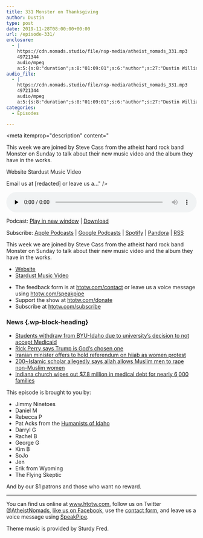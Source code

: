 ```yaml
---
title: 331 Monster on Thanksgiving
author: Dustin
type: post
date: 2019-11-28T08:00:00+00:00
url: /episode-331/
enclosure:
  - |
    https://cdn.nomads.studio/file/nsp-media/atheist_nomads_331.mp3
    49721344
    audio/mpeg
    a:5:{s:8:"duration";s:8:"01:09:01";s:6:"author";s:27:"Dustin Williams, Steve Cass";s:8:"explicit";s:1:"1";s:13:"episode_title";s:23:"Monster on Thanksgiving";s:10:"episode_no";s:3:"331";}
audio_file:
  - |
    https://cdn.nomads.studio/file/nsp-media/atheist_nomads_331.mp3
    49721344
    audio/mpeg
    a:5:{s:8:"duration";s:8:"01:09:01";s:6:"author";s:27:"Dustin Williams, Steve Cass";s:8:"explicit";s:1:"1";s:13:"episode_title";s:23:"Monster on Thanksgiving";s:10:"episode_no";s:3:"331";}
categories:
  - Episodes

---
```

<div itemscope itemtype="http://schema.org/AudioObject">
  <meta itemprop="name" content="331 Monster on Thanksgiving" />
  
  <meta itemprop="uploadDate" content="2019-11-28T01:00:00-07:00" />
  
  <meta itemprop="encodingFormat" content="audio/mpeg" />
  
  <meta itemprop="duration" content="PT1H09M01S" />
  
  <meta itemprop="description" content="


This week we are joined by Steve Cass from the atheist hard rock band Monster on Sunday to talk about their new music video and the album they have in the works.




Website
Stardust Music Video









Email us at [redacted] or leave us a..." />
  
  <meta itemprop="contentUrl" content="https://dts.podtrac.com/redirect.mp3/cdn.nomads.studio/file/nsp-media/atheist_nomads_331.mp3" />
  
  <meta itemprop="contentSize" content="47.4" />
  
  <div class="powerpress_player" id="powerpress_player_8594">
    <audio class="wp-audio-shortcode" id="audio-4124-338" preload="none" style="width: 100%;" controls="controls"><source type="audio/mpeg" src="https://dts.podtrac.com/redirect.mp3/cdn.nomads.studio/file/nsp-media/atheist_nomads_331.mp3?_=338" /><a href="https://dts.podtrac.com/redirect.mp3/cdn.nomads.studio/file/nsp-media/atheist_nomads_331.mp3">https://dts.podtrac.com/redirect.mp3/cdn.nomads.studio/file/nsp-media/atheist_nomads_331.mp3</a></audio>
  </div>
</div>

<p class="powerpress_links powerpress_links_mp3">
  Podcast: <a href="https://dts.podtrac.com/redirect.mp3/cdn.nomads.studio/file/nsp-media/atheist_nomads_331.mp3" class="powerpress_link_pinw" target="_blank" title="Play in new window" onclick="return powerpress_pinw('https://htotw.com/?powerpress_pinw=4124-podcast');" rel="nofollow">Play in new window</a> | <a href="https://dts.podtrac.com/redirect.mp3/cdn.nomads.studio/file/nsp-media/atheist_nomads_331.mp3" class="powerpress_link_d" title="Download" rel="nofollow" download="atheist_nomads_331.mp3">Download</a>
</p>

<p class="powerpress_links powerpress_subscribe_links">
  Subscribe: <a href="https://podcasts.apple.com/us/podcast/humanists-take-on-the-world/id530050098?mt=2&ls=1" class="powerpress_link_subscribe powerpress_link_subscribe_itunes" target="_blank" title="Subscribe on Apple Podcasts" rel="nofollow">Apple Podcasts</a> | <a href="https://www.google.com/podcasts?feed=aHR0cDovL2F0aGVpc3Rub21hZHMubGlic3luLmNvbS9yc3M%3D" class="powerpress_link_subscribe powerpress_link_subscribe_googleplay" target="_blank" title="Subscribe on Google Podcasts" rel="nofollow">Google Podcasts</a> | <a href="https://open.spotify.com/show/3LzK2xZGike6Tc1GEMtMbr?si=LieN9SNuTpq96smuaUsH8A" class="powerpress_link_subscribe powerpress_link_subscribe_spotify" target="_blank" title="Subscribe on Spotify" rel="nofollow">Spotify</a> | <a href="https://www.pandora.com/podcast/atheist-nomads/PC:10122?corr=62071012&part=ug" class="powerpress_link_subscribe powerpress_link_subscribe_pandora" target="_blank" title="Subscribe on Pandora" rel="nofollow">Pandora</a> | <a href="https://htotw.com/feed/podcast/" class="powerpress_link_subscribe powerpress_link_subscribe_rss" target="_blank" title="Subscribe via RSS" rel="nofollow">RSS</a>
</p>

This week we are joined by Steve Cass from the atheist hard rock band Monster on Sunday to talk about their new music video and the album they have in the works.

  * [Website][1]
  * [Stardust Music Video][2]

<!--more-->

  * The feedback form is at [htotw.com/contact](https://htotw.com/contact) or leave us a voice message using <a href="https://htotw.com/speakpipe" target="_blank" rel="noopener noreferrer">htotw.com/speakpipe</a>
  * Support the show at <a href="https://htotw.com/donate" target="_blank" rel="noopener noreferrer">htotw.com/donate</a>
  * Subscribe at <a href="https://htotw.com/subscribe" target="_blank" rel="noopener noreferrer">htotw.com/subscribe</a>

### News {.wp-block-heading}

  * [Students withdraw from BYU-Idaho due to university’s decision to not accept Medicaid][3]
  * [Rick Perry says Trump is God’s chosen one][4]
  * [Iranian minister offers to hold referendum on hijab as women protest][5]
  * [200~Islamic scholar allegedly says allah allows Muslim men to rape non-Muslim women][6]
  * [Indiana church wipes out $7.8 million in medical debt for nearly 6,000 families][7]

This episode is brought to you by:

  * Jimmy Ninetoes
  * Daniel M
  * Rebecca P
  * Pat Acks from the <a href="https://www.humanistsofidaho.org" target="_blank" rel="noopener noreferrer">Humanists of Idaho</a>
  * Darryl G
  * Rachel B
  * George G
  * Kim B
  * SoJo
  * Jen
  * Erik from Wyoming
  * The Flying Skeptic

And by our $1 patrons and those who want no reward.

<hr class="wp-block-separator" />

You can find us online at <a href="https://www.htotw.com/" target="_blank" rel="noopener noreferrer">www.htotw.com</a>, follow us on Twitter <a href="https://twitter.com/AtheistNomads" target="_blank" rel="noopener noreferrer">@AtheistNomads</a>, <a href="https://htotw.com/facebook" target="_blank" rel="noopener noreferrer">like us on Facebook</a>, use the [contact form](https://htotw.com/contact), and leave us a voice message using <a href="https://htotw.com/speakpipe" target="_blank" rel="noopener noreferrer">SpeakPipe</a>.

Theme music is provided by Sturdy Fred.

 [1]: https://monsteronsunday.com/
 [2]: https://www.youtube.com/watch?v=G1RrJMIAYGs
 [3]: https://fox13now.com/2019/11/22/students-withdraw-from-byu-idaho-due-to-universitys-decision-to-not-accept-medic
 [4]: https://www.newsweek.com/fox-news-rick-perry-trump-god-1473773
 [5]: https://stockdailydish.com/iranian-minister-offers-to-hold-referendum-on-hijab-as-women-protest/
 [6]: https://www.express.co.uk/news/world/635942/Islam-Scholar-Saud-Saleh-Cairo-Slavery-Muslim-Women-Pagan-ISIS-Al-Azhar-University-Egypt
 [7]: https://www.fox5vegas.com/news/us_world_news/indiana-church-wipes-out-million-in-medical-debt-for-nearly/article_10e8937c-5b13-5e90-8618-647388076d0b.html